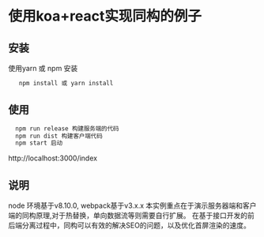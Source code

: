 # 使用koa+react实现同构的例子

## 安装 
  使用yarn 或 npm 安装
  ```sh
	 npm install 或 yarn install
  ```

## 使用

  ```sh
	npm run release 构建服务端的代码
	npm run dist 构建客户端代码
	npm start 启动
  ```
  http://localhost:3000/index 

## 说明
  node 环境基于v8.10.0, webpack基于v3.x.x
  本实例重点在于演示服务器端和客户端的同构原理,对于热替换，单向数据流等则需要自行扩展。
  在基于接口开发的前后端分离过程中，同构可以有效的解决SEO的问题，以及优化首屏渲染的速度。